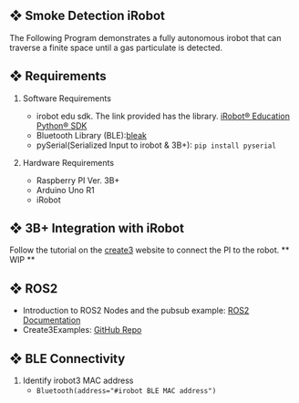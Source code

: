 ## ❖ Smoke Detection iRobot

The Following Program demonstrates a fully autonomous irobot that can traverse a finite space until a gas particulate is detected. 

## ❖ Requirements
1. Software Requirements
   - irobot edu sdk. The link provided has the library. [iRobot® Education Python® SDK](https://github.com/iRobotEducation/irobot-edu-python-sdk?tab=readme-ov-file#iroboteducation-python-sdk)
   - Bluetooth Library (BLE):[bleak](https://bleak.readthedocs.io/en/latest/)
   - pySerial(Serialized Input to irobot & 3B+): `pip install pyserial`

2. Hardware Requirements
   - Raspberry PI Ver. 3B+
   - Arduino Uno R1
   - iRobot

## ❖ 3B+ Integration with iRobot

Follow the tutorial on the [create3](https://edu.irobot.com/learning-library/connect-create-3-to-raspberry-pi) website to connect the PI to the robot.
**
WIP
**

## ❖ ROS2 
   - Introduction to ROS2 Nodes and the pubsub example: [ROS2 Documentation](https://docs.ros.org/en/humble/Tutorials/Beginner-Client-Libraries/Writing-A-Simple-Py-Publisher-And-Subscriber.html)
   - Create3Examples: [GitHub Repo](https://github.com/iRobotEducation/create3_examples)

## ❖ BLE Connectivity
1. Identify irobot3 MAC address
   - `Bluetooth(address="#irobot BLE MAC address")`
